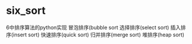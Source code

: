 # six_sort
6中排序算法的python实现
冒泡排序(bubble sort
选择排序(select sort)
插入排序(insert sort)
快速排序(quick sort)
归并排序(merge sort)
堆排序(heap sort)
